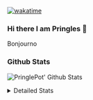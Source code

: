 [![wakatime](https://wakatime.com/badge/user/abd317df-612e-44b4-8787-15db7b574b2f.svg)](https://wakatime.com/@abd317df-612e-44b4-8787-15db7b574b2f)
### Hi there I am Pringles 👋

Bonjourno

### Github Stats
![PringlePot' Github Stats](https://github-readme-stats.vercel.app/api?username=PringlePot&show_icons=true&theme=dark&count_private=true)

<details>
  <summary>Detailed Stats</summary>
    
<!--START_SECTION:waka-->
![Code Time](http://img.shields.io/badge/Code%20Time-506%20hrs%2050%20mins-blue)

![Profile Views](http://img.shields.io/badge/Profile%20Views-2-blue)

![Lines of code](https://img.shields.io/badge/From%20Hello%20World%20I%27ve%20Written-124%20Thousand%20lines%20of%20code-blue)

**🐱 My GitHub Data** 

> 🏆 323 Contributions in the Year 2022
 > 
> 📦 91.1 kB Used in GitHub's Storage 
 > 
> 🚫 Not Opted to Hire
 > 
> 📜 10 Public Repositories 
 > 
> 🔑 12 Private Repositories  
 > 
**I'm an Early 🐤** 

```text
🌞 Morning    148 commits    ████░░░░░░░░░░░░░░░░░░░░░   16.54% 
🌆 Daytime    360 commits    ██████████░░░░░░░░░░░░░░░   40.22% 
🌃 Evening    387 commits    ██████████░░░░░░░░░░░░░░░   43.24% 
🌙 Night      0 commits      ░░░░░░░░░░░░░░░░░░░░░░░░░   0.0%

```
📅 **I'm Most Productive on Sunday** 

```text
Monday       178 commits    █████░░░░░░░░░░░░░░░░░░░░   19.89% 
Tuesday      74 commits     ██░░░░░░░░░░░░░░░░░░░░░░░   8.27% 
Wednesday    91 commits     ██░░░░░░░░░░░░░░░░░░░░░░░   10.17% 
Thursday     129 commits    ███░░░░░░░░░░░░░░░░░░░░░░   14.41% 
Friday       76 commits     ██░░░░░░░░░░░░░░░░░░░░░░░   8.49% 
Saturday     154 commits    ████░░░░░░░░░░░░░░░░░░░░░   17.21% 
Sunday       193 commits    █████░░░░░░░░░░░░░░░░░░░░   21.56%

```


📊 **This Week I Spent My Time On** 

```text
⌚︎ Time Zone: Europe/Amsterdam

💬 Programming Languages: 
TypeScript               6 hrs 40 mins       ████████████████░░░░░░░░░   66.6% 
Other                    2 hrs 10 mins       █████░░░░░░░░░░░░░░░░░░░░   21.66% 
Prisma                   16 mins             ░░░░░░░░░░░░░░░░░░░░░░░░░   2.74% 
Text                     15 mins             ░░░░░░░░░░░░░░░░░░░░░░░░░   2.55% 
JSON                     11 mins             ░░░░░░░░░░░░░░░░░░░░░░░░░   1.85%

🔥 Editors: 
WebStorm                 7 hrs 21 mins       ██████████████████░░░░░░░   73.52% 
VS Code                  2 hrs 27 mins       ██████░░░░░░░░░░░░░░░░░░░   24.5% 
GoLand                   11 mins             ░░░░░░░░░░░░░░░░░░░░░░░░░   1.98%

🐱‍💻 Projects: 
rest_api                 4 hrs 13 mins       ██████████░░░░░░░░░░░░░░░   42.11% 
prisma-test              2 hrs 18 mins       █████░░░░░░░░░░░░░░░░░░░░   23.0% 
Backend                  1 hr 38 mins        ████░░░░░░░░░░░░░░░░░░░░░   16.36% 
editor                   1 hr 27 mins        ███░░░░░░░░░░░░░░░░░░░░░░   14.5% 
Frontend                 12 mins             ░░░░░░░░░░░░░░░░░░░░░░░░░   2.11%

💻 Operating System: 
Windows                  10 hrs              █████████████████████████   100.0%

```

**I Mostly Code in Java** 

```text
Java                     9 repos             ███████████░░░░░░░░░░░░░░   47.37% 
JavaScript               2 repos             ██░░░░░░░░░░░░░░░░░░░░░░░   10.53% 
TypeScript               2 repos             ██░░░░░░░░░░░░░░░░░░░░░░░   10.53% 
HTML                     2 repos             ██░░░░░░░░░░░░░░░░░░░░░░░   10.53% 
Python                   1 repo              █░░░░░░░░░░░░░░░░░░░░░░░░   5.26%

```


**Timeline**

![Chart not found](https://raw.githubusercontent.com/PringlePot/PringlePot/main/charts/bar_graph.png) 


 Last Updated on 10/05/2022 00:52:05 UTC
<!--END_SECTION:waka-->

</details>
